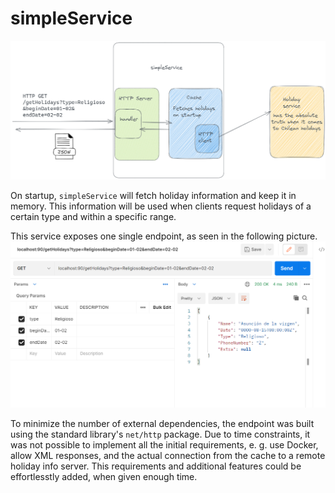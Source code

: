 ﻿# simpleService
 
![Service diagram](/img/diagram.png "Optional title")

On startup, `simpleService` will fetch holiday information and keep it in memory. This information will be used when clients request holidays of a certain type and within a specific range. 

This service exposes one single endpoint, as seen in the following picture. 
![Service diagram](/img/postman.png "Optional title")

To minimize the number of external dependencies, the endpoint was built using the standard library's `net/http` package.
Due to time constraints, it was not possible to implement all the initial requirements, e. g. use Docker, allow XML responses, and the actual connection from the cache to a remote holiday info server. This requirements and additional features could be effortlesstly added, when given enough time.
